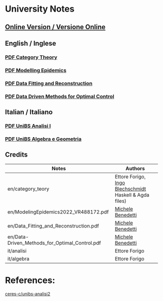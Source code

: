 # University Notes

## [Online Version / Versione Online](https://hexwell.github.io/university-notes)


## English / Inglese

### [PDF Category Theory](https://raw.githubusercontent.com/hexwell/university-notes/main/en/category_theory/ct.pdf)
### [PDF Modelling Epidemics](https://raw.githubusercontent.com/hexwell/university-notes/main/en/ModelingEpidemics2022_VR488172.pdf)
### [PDF Data Fitting and Reconstruction](https://raw.githubusercontent.com/hexwell/university-notes/main/en/Data_Fitting_and_Reconstruction.pdf)
### [PDF Data Driven Methods for Optimal Control](https://raw.githubusercontent.com/hexwell/university-notes/main/en/Data-Driven_Methods_for_Optimal_Control.pdf)


## Italian / Italiano

### [PDF UniBS Analisi I](https://raw.githubusercontent.com/hexwell/university-notes/main/it/analisi/analisi.pdf)
### [PDF UniBS Algebra e Geometria](https://raw.githubusercontent.com/hexwell/university-notes/main/it/algebra/algebra.pdf)


## Credits

Notes | Authors
-|-
en/category_teory | Ettore Forigo, [Ingo Blechschmidt](https://github.com/iblech) Haskell & Agda files)
en/ModelingEpidemics2022_VR488172.pdf | [Michele Benedetti](https://github.com/MicheleBenedetti3320)
en/Data_Fitting_and_Reconstruction.pdf | [Michele Benedetti](https://github.com/MicheleBenedetti3320)
en/Data-Driven_Methods_for_Optimal_Control.pdf | [Michele Benedetti](https://github.com/MicheleBenedetti3320)
it/analisi | Ettore Forigo
it/algebra | Ettore Forigo


# References:

[ceres-c/unibs-analisi2](https://github.com/ceres-c/unibs-analisi2)
